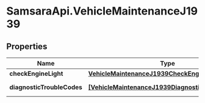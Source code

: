 # SamsaraApi.VehicleMaintenanceJ1939

## Properties
Name | Type | Description | Notes
------------ | ------------- | ------------- | -------------
**checkEngineLight** | [**VehicleMaintenanceJ1939CheckEngineLight**](VehicleMaintenanceJ1939CheckEngineLight.md) |  | [optional] 
**diagnosticTroubleCodes** | [**[VehicleMaintenanceJ1939DiagnosticTroubleCodes]**](VehicleMaintenanceJ1939DiagnosticTroubleCodes.md) | J1939 DTCs. | [optional] 


